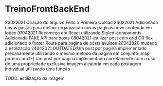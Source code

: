 # TreinoFrontBackEnd
23022021 
    Criação do arquivo
    Feito o Primeiro Upload
24022021
    Adicionado novas pastas para melhor organização
    novas paginas
    novo conteudo em Index
07042021
    Recomeço em React
    utilizando Styled-components
    Adicionada FAKE API para posts
08042021
    estilizar post com grid OR flex
    adicionado o footer
    Route para pagina de posts avulsos
20042020
    mudado a estilização
24042021
    OUTDATED:Um post por pagina implementado precariamente utilizando o mesmo metodo da pagina em conjunto(.map porém com IF)
    Um post por pagina implementado corretamente com o uso de uma propriedade exclusiva
    imagem aleatoria em cada postagem individual utilizando uma função

TODO:
    estilização da imagem


